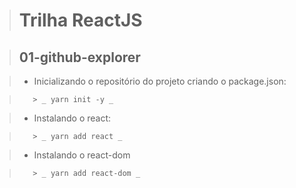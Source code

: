 > # Trilha ReactJS

> ## 01-github-explorer

>    - Inicializando o repositório do projeto criando o package.json:

>        > _ yarn init -y _

>    - Instalando o react:

>        > _ yarn add react _

>    - Instalando o react-dom

>        > _ yarn add react-dom _
